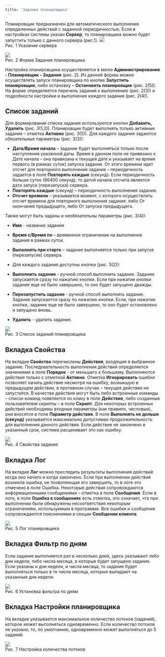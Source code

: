 ```yaml
---
title: 'Задания планировщика'
---
```


Планировщик предназначен для автоматического выполнения определенных действий с заданной периодичностью. 
Если в настройках системы указан **Сервер**, то планировщика можно будет запустить только с данного сервера (рис.1).
![](../img/task1.png)  
Рис. 1 Указание сервера  

![](../img/task2.png)  
Рис. 2 Форма Задания планировщика  

Настройка планировщика осуществляется в меню **Администрирование - Планировщик - Задания** (рис. 2). 
Из данной формы можно осуществлять запуск планировщика по кнопке **Запустить планировщик**, либо остановку – **Остановить планировщик** (рис. 2(5)). 
На форме определяется перечень заданий к выполнению (рис. 2(3)) и подробности настройки и выполнения каждого задания (рис. 2(4)).


## Список заданий

Для формирования списка задания используются кнопки **Добавить, Удалить** (рис. 3(1,2)). 
Планировщик будет выполнять только активные задания – отметка **Активно** (рис. 3(5)). Для каждого задания задаются обязательные параметры (рис. 3(3)):

- **Дата/Время начала** – задание будет выполняться только после наступления указанной даты. 
Время в данном поле не привязано к Дате начала – она привязана к текущей дате и указывает на время первого (в рамках суток) запуска задания. 
От этого времени идет отсчет для повторного выполнения задания – периодичность задается в поле **Повторять каждые** (секунд). 
Если периодичность больше суток (86400 секунд), то датой начала отсчета является дата запуск (перезапуска) сервера.
- **Повторять каждые** (секунд) – периодичность выполнения задания.
- **Отсчет времени** – указывается момент, с которого осуществлять отсчет времени для повторного выполнения задания: 
либо От окончания предыдущего, либо От запуска предыдущего.

Также могут быть заданы и необязательны параметры (рис. 3(4)):

- **Имя** - название задания
- **Время с/Время по** – временное ограничение на выполнение задания в рамках суток.
- **Выполнять при старте** – задание выполняется только при запуске (перезапуске) сервера.

- Для каждого задания доступны кнопки (рис. 3(2)):

- **Выполнить задание** - ручной способ выполнить задание. Задание запускается сразу по нажатию кнопки. 
Если при нажатии кнопки задание еще не было завершено, то оно будет запущено дважды.
- **Перезапустить задание** - ручной способ выполнить задание. Задание запускается сразу по нажатию кнопки. 
Если, при нажатии кнопки, задание еще не было завершено, то оно будет остановлено и запущено вновь.
- **Удалить** - удалить задание.

![](../img/task3.png)  
Рис. 3 Список заданий планировщика  


## **Вкладка Свойства**

На вкладке **Свойства** перечислены **Действия**, входящие в выбранное задание. 
Последовательность выполнения действий определяется значениями в поле **Порядок** - от меньшего к большему. 
Выполняются действия только с отметкой **Активно**. Отметка **Игнорировать** ошибки позволяет начать действие несмотря на ошибку, 
возникшую в предыдущем действии, в противном случае – текущее действие не запустится. 
В качестве действия могут быть либо встроенные команды – список команд появляется по клику в поле **Действие**, 
либо созданные пользователем скрипты – в поле **Скрипт**. 
Для некоторых встроенных действий необходимы входные параметры (как правило, числовые), они вносятся в поле **Параметр действия**. 
В поле **Выполнять не дольше (секунд)** указывается максимально допустимая продолжительность для выполнения данного действия. 
Если действие не закончено в указанный срок, система расценивает это как ошибку.

![](../img/task4.png)  
Рис. 4 Свойства задания  


## **Вкладка Лог**

На вкладке **Лог** можно проследить результаты выполнения действий: когда оно начато и когда закончено. 
Если при выполнении действия возникла ошибка, не позволяющая его завершить, то в логе это отмечено в поле Ошибка. 
Некоторые действия сопровождаются информационными сообщениями – отметка в поле **Сообщения**. 
Если в логе, в поле **Ошибка в сообщениях** есть отметка, это означает, что при выполнении были обнаружены несоответствия некоторым ограничениям, 
используемым в программе. Все ошибки и сообщения сопровождаются пояснениями в секции **Сообщения клиента**.

![](../img/task5.png)  
Рис. 5 Лог планировщика  


## **Вкладка Фильтр по дням**

Если задание выполняется раз в несколько дней, здесь указывают либо дни недели, либо числа месяца, в которые будет запущено задание. 
Если указаны и дни недели, и числа месяца, то задание будет выполняться только в те числа месяца, которые выпадают на указанные дни недели.

![](../img/task6.png)  
Рис. 6 Установка фильтра по дням  


## **Вкладка Настройки планировщика**

На вкладке указывается максимальное количество потоков (заданий), которое может выполняться одновременно. 
Если количество потоков не указано, то, по умолчанию, одновременно может выполняться до 5 заданий.

![](../img/task7.png)  
Рис. 7 Настройка количества потоков  


